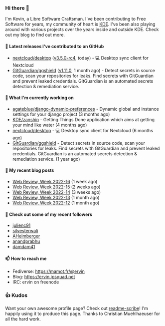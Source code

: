 ### Hi there 👋

I'm Kevin, a Libre Software Craftsman. I've been contributing to Free Software for years,
my community of heart is [KDE](https://kde.org). I've been also playing around with various
projects over the years inside and outside KDE. Check out my blog to find out more.

#### 🔭 Latest releases I've contributed to on GitHub

- [nextcloud/desktop](https://github.com/nextcloud/desktop) ([v3.5.0-rc4](https://github.com/nextcloud/desktop/releases/tag/v3.5.0-rc4), today) - 💻 Desktop sync client for Nextcloud
- [GitGuardian/ggshield](https://github.com/GitGuardian/ggshield) ([v1.11.0](https://github.com/GitGuardian/ggshield/releases/tag/v1.11.0), 1 month ago) - Detect secrets in source code, scan your repositories for leaks. Find secrets with GitGuardian and prevent leaked credentials. GitGuardian is an automated secrets detection &amp; remediation service.

#### 🌱 What I'm currently working on

- [agateblue/django-dynamic-preferences](https://github.com/agateblue/django-dynamic-preferences) - Dynamic global and instance settings for your django project (3 months ago)
- [KDE/zanshin](https://github.com/KDE/zanshin) - Getting Things Done application which aims at getting your mind like water (4 months ago)
- [nextcloud/desktop](https://github.com/nextcloud/desktop) - 💻 Desktop sync client for Nextcloud (6 months ago)
- [GitGuardian/ggshield](https://github.com/GitGuardian/ggshield) - Detect secrets in source code, scan your repositories for leaks. Find secrets with GitGuardian and prevent leaked credentials. GitGuardian is an automated secrets detection &amp; remediation service. (1 year ago)

#### 📜 My recent blog posts

- [Web Review, Week 2022-16](https://ervin.ipsquad.net/blog/2022/04/22/web-review-week-2022-16/) (1 week ago)
- [Web Review, Week 2022-15](https://ervin.ipsquad.net/blog/2022/04/15/web-review-week-2022-15/) (2 weeks ago)
- [Web Review, Week 2022-14](https://ervin.ipsquad.net/blog/2022/04/08/web-review-week-2022-14/) (3 weeks ago)
- [Web Review, Week 2022-13](https://ervin.ipsquad.net/blog/2022/04/01/web-review-week-2022-13/) (1 month ago)
- [Web Review, Week 2022-12](https://ervin.ipsquad.net/blog/2022/03/25/web-review-week-2022-12/) (1 month ago)

#### 👯 Check out some of my recent followers

- [julienc91](https://github.com/julienc91)
- [silvesterwali](https://github.com/silvesterwali)
- [AHeimberger](https://github.com/AHeimberger)
- [anandprabhu](https://github.com/anandprabhu)
- [damdam41](https://github.com/damdam41)

#### 📫 How to reach me

- Fediverse: https://mamot.fr/@ervin
- Blog: https://ervin.ipsquad.net
- IRC: ervin on freenode

### 👍 Kudos

Want your own awesome profile page? Check out [readme-scribe](https://github.com/muesli/readme-scribe)!
I'm happily using it to produce this page. Thanks to Christian Muehlhaeuser for all the hard work.


